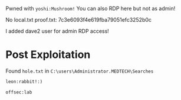 Pwned with `yoshi:Mushroom!`
You can also RDP here but not as admin!

No local.txt
proof.txt: 7c3e6093f4e619fba79051efc3252b0c

I added dave2 user for admin RDP access!
# Post Exploitation
Found `hole.txt` in `C:\users\Administrator.MEDTECH\Searches`
```hole.txt
leon:rabbit!:)
```
```secretsdump
offsec:lab
```
